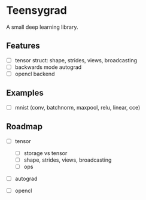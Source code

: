 # Teensygrad

A small deep learning library.

## Features

- [ ] tensor struct: shape, strides, views, broadcasting
- [ ] backwards mode autograd
- [ ] opencl backend

## Examples

- [ ] mnist (conv, batchnorm, maxpool, relu, linear, cce)

## Roadmap

- [ ] tensor
    - [ ] storage vs tensor
    - [ ] shape, strides, views, broadcasting
    - [ ] ops
- [ ] autograd
- [ ] opencl

